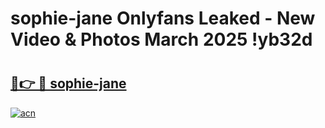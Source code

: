 # sophie-jane Onlyfans Leaked - New Video & Photos March 2025 !yb32d

# <h2><a href="https://vac7pu.iuczelnia.edu.pl?title=sophie-jane&ref=yb32d">🔗👉 🔴 sophie-jane</a></h2>

[![acn](https://github.com/user-attachments/assets/0f9c940e-d8b0-45ae-aac7-cd30a18b3e1c)](https://vac7pu.iuczelnia.edu.pl?title=sophie-jane&ref=yb32d)

